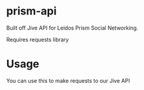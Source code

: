 prism-api
=========

Built off Jive API for Leidos Prism Social Networking.

Requires requests library 

Usage
=====

You can use this to make requests to our Jive API 



